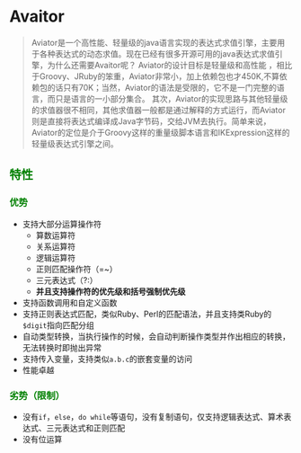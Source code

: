 # Avaitor

> Aviator是一个高性能、轻量级的java语言实现的表达式求值引擎，主要用于各种表达式的动态求值。现在已经有很多开源可用的java表达式求值引擎，为什么还需要Avaitor呢？
> Aviator的设计目标是轻量级和高性能 ，相比于Groovy、JRuby的笨重，Aviator非常小，加上依赖包也才450K,不算依赖包的话只有70K；当然，Aviator的语法是受限的，它不是一门完整的语言，而只是语言的一小部分集合。
> 其次，Aviator的实现思路与其他轻量级的求值器很不相同，其他求值器一般都是通过解释的方式运行，而Aviator则是直接将表达式编译成Java字节码，交给JVM去执行。简单来说，Aviator的定位是介于Groovy这样的重量级脚本语言和IKExpression这样的轻量级表达式引擎之间。

## <font color="green">特性</font>

### <font color="green">优势</font>

- 支持大部分运算操作符
  - 算数运算符
  - 关系运算符
  - 逻辑运算符
  - 正则匹配操作符（=~）
  - 三元表达式（?:）
  - **并且支持操作符的优先级和括号强制优先级**
- 支持函数调用和自定义函数
- 支持正则表达式匹配，类似Ruby、Perl的匹配语法，并且支持类Ruby的`$digit`指向匹配分组
- 自动类型转换，当执行操作的时候，会自动判断操作类型并作出相应的转换，无法转换时即抛出异常
- 支持传入变量，支持类似`a.b.c`的嵌套变量的访问
- 性能卓越

### <font color="green">劣势（限制）</font>

- 没有`if`，`else`，`do while`等语句，没有复制语句，仅支持逻辑表达式、算术表达式、三元表达式和正则匹配
- 没有位运算
